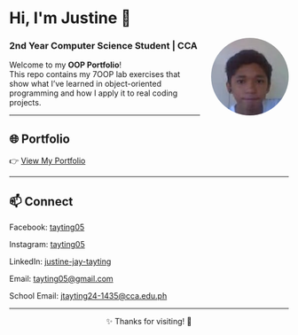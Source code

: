 
# Hi, I'm Justine 👋 
<img align="right" src="https://raw.githubusercontent.com/tayting05/7OOP-Lab-Task/main/assets/images/Justine-self1.png" width="140" height="140" style="border-radius: 50%; margin-left: 20px; margin-bottom: 10px; object-fit: cover;">

### 2nd Year Computer Science Student | CCA


Welcome to my **OOP Portfolio**!  
This repo contains my 7OOP lab exercises that show what I’ve learned in object-oriented programming and how I apply it to real coding projects.

---

## 🌐 Portfolio  
👉 [View My Portfolio](https://tayting05.github.io/7OOP-Lab-Task/)

---

## 📫 Connect  
Facebook: [tayting05](https://facebook.com/tayting05) 

Instagram: [tayting05](https://instagram.com/tayting05/) 

LinkedIn: [justine-jay-tayting](https://linkedin.com/in/justine-jay-tayting-406aa6332/) 

Email: [tayting05@gmail.com](mailto:tayting05@gmail.com)

School Email: [jtayting24-1435@cca.edu.ph](mailto:jtayting24-1435@cca.edu.ph)

---

<p align="center">✨ Thanks for visiting! 🚀</p>
